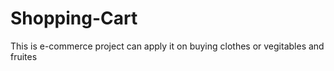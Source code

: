 # Shopping-Cart
This is e-commerce project can apply it on buying clothes or vegitables and fruites
